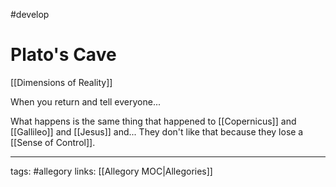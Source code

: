 #develop 

# Plato's Cave
[[Dimensions of Reality]]


When you return and tell everyone...

What happens is the same thing that happened to [[Copernicus]] and [[Gallileo]] and [[Jesus]] and... They don't like that because they lose a [[Sense of Control]].


---
tags: #allegory
links: [[Allegory MOC|Allegories]]